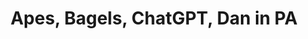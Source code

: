 ---
guid: "E5B94E39-775C-4D0F-9648-8558D72F0F47"
title: "Apes, Bagels, ChatGPT, Dan in PA"
description: "Dan and Will live! Get the inside scoop on NFTs, blockchain, and ChatGPT. Explore the potential of using ChatGPT and neural applications for blockchain, discover why some luxury brands embrace counterfeit goods, and see the Bored Bagels unboxing and NFT sticker boards. #NFT #blockchain #GPT"
pubDate: "Fri, 30 Dec 2022 18:00:00 -0500"
itunes-explicit: "no"
itunes-episode: 55
itunes-episodeType: full

# More info
youtube-full: https://youtu.be/q5d8LdVj5BA
discussion: https://twitter.com/fulldecent/status/1609014481199169540

# Timeline
timeline:
  - seconds: 0
    title: Intro
  - seconds: 40
    title: The secret box
  - seconds: 55
    title: NFT live shopping?
  - seconds: 91
    title: Newsworthy?
  - seconds: 409
    title: What blockchain things should we do with GPT?
  - seconds: 482
    title: Can GitHub Copilot write Solidity?
  - seconds: 690
    title: The other neural network tool for NFTs
  - seconds: 764
    title: Do creators really want art generators?
  - seconds: 1067
    title: How do we make everything into NFTs?
  - seconds: 1159
    title: NFT supply chain for everything
  - seconds: 1218
    title: Some luxury brands WANT counterfeit goods
  - seconds: 1303
    title: Bored Bagels unboxing
  - seconds: 1396
    title: The NFT sticker board
  - seconds: 1402
    title: Ella's first cameo
  - seconds: 1461
    title: Bill's first cameo
  - seconds: 1466
    title: How did Su Squares get PO BOX 123?
  - seconds: 1733
    title: Can/should you build a business on the Bored Ape brand?
  - seconds: 1792
    title: Value proposition of BAYC versus CryptoPunks
  - seconds: 2047
    title: How does artist dilution affect current collectors?
  - seconds: 2172
    title: The Reddit NFT avatars


# File information
enclosure-url: "https://media.phor.net/csh/2022-12-20-episode-55.m4a"
enclosure-length: 49661341
enclosure-type: "audio/x-m4a"
itunes-duration: 2449
---